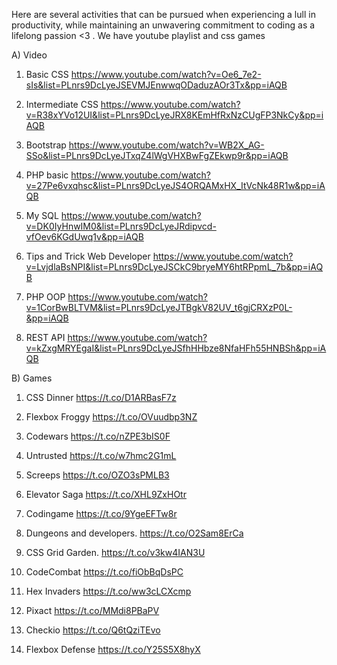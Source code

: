 Here are several activities that can be pursued when experiencing a lull in productivity, while maintaining an unwavering commitment to coding as a lifelong passion <3 . We have youtube playlist and css games

A) Video
1. Basic CSS
https://www.youtube.com/watch?v=Oe6_7e2-sIs&list=PLnrs9DcLyeJSEVMJEnwwqODaduzAOr3Tx&pp=iAQB

2. Intermediate CSS
https://www.youtube.com/watch?v=R38xYVo12UI&list=PLnrs9DcLyeJRX8KEmHfRxNzCUgFP3NkCy&pp=iAQB

3. Bootstrap
https://www.youtube.com/watch?v=WB2X_AG-SSo&list=PLnrs9DcLyeJTxqZ4lWgVHXBwFgZEkwp9r&pp=iAQB

4. PHP basic
https://www.youtube.com/watch?v=27Pe6vxqhsc&list=PLnrs9DcLyeJS4ORQAMxHX_ItVcNk48R1w&pp=iAQB

5. My SQL
https://www.youtube.com/watch?v=DK0IyHnwIM0&list=PLnrs9DcLyeJRdipvcd-vfOev6KGdUwq1v&pp=iAQB

6. Tips and Trick Web Developer
https://www.youtube.com/watch?v=LvjdlaBsNPI&list=PLnrs9DcLyeJSCkC9bryeMY6htRPpmL_7b&pp=iAQB

7. PHP OOP
https://www.youtube.com/watch?v=1CorBwBLTVM&list=PLnrs9DcLyeJTBgkV82UV_t6gjCRXzP0L-&pp=iAQB

8. REST API
https://www.youtube.com/watch?v=kZxgMRYEgaI&list=PLnrs9DcLyeJSfhHHbze8NfaHFh55HNBSh&pp=iAQB

B) Games 
1. CSS Dinner
https://t.co/D1ARBasF7z

2. Flexbox Froggy
https://t.co/OVuudbp3NZ

3. Codewars
https://t.co/nZPE3bIS0F

4. Untrusted
https://t.co/w7hmc2G1mL

5. Screeps
https://t.co/OZO3sPMLB3

6. Elevator Saga
https://t.co/XHL9ZxHOtr

7. Codingame
https://t.co/9YgeEFTw8r

8. Dungeons and developers.
https://t.co/O2Sam8ErCa

9.  CSS Grid Garden.
https://t.co/v3kw4IAN3U

10. CodeCombat
https://t.co/fiObBqDsPC

11. Hex Invaders
https://t.co/ww3cLCXcmp

12. Pixact
https://t.co/MMdi8PBaPV

13. Checkio
https://t.co/Q6tQziTEvo

14. Flexbox Defense
https://t.co/Y25S5X8hyX
